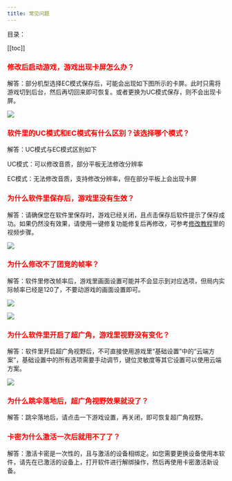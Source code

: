 ```yaml
---
title: 常见问题
---
```


目录：

[[toc]]

### <font color="red">修改后启动游戏，游戏出现卡屏怎么办？</font>

解答：部分机型选择EC模式保存后，可能会出现如下图所示的卡屏。此时只需将游戏切到后台，然后再切回来即可恢复。或者更换为UC模式保存，则不会出现卡屏。

![](https://s3.bmp.ovh/imgs/2024/07/28/afed71b96fc2691f.jpg)

### <font color="red">软件里的UC模式和EC模式有什么区别？该选择哪个模式？</font>

解答：UC模式与EC模式区别如下

UC模式：可以修改音质，部分平板无法修改分辨率

EC模式：无法修改音质，支持修改分辨率，但在部分平板上会出现卡屏

### <font color="red">为什么软件里保存后，游戏里没有生效？</font>

解答：请确保您在软件里保存时，游戏已经关闭，且点击保存后软件提示了保存成功。如果仍然没有效果，请使用一键修复功能修复后再修改，可参考[修改教程](/help-modify.md)里的视频步骤。

![](https://s3.bmp.ovh/imgs/2024/07/28/fca5ed8c0ad868ef.jpg)

### <font color="red">为什么修改不了团竞的帧率？</font>

解答：软件里修改帧率后，游戏里画面设置可能并不会显示到对应选项，但局内实际帧率已经是120了，不要动游戏的画面设置即可。

![](https://s3.bmp.ovh/imgs/2024/07/28/ffc8caa3f72c6317.jpg)

![](https://s3.bmp.ovh/imgs/2024/07/28/f01aa4f8e56381e8.jpg)

### <font color="red">为什么软件里开启了超广角，游戏里视野没有变化？</font>

解答：软件里开启超广角视野后，不可直接使用游戏里“基础设置”中的“云端方案”，基础设置中的所有选项需要手动调节，键位灵敏度等其它设置可以使用云端方案。

![](https://s3.bmp.ovh/imgs/2024/07/28/519c8c093e43eba6.jpg)

### <font color="red">为什么跳伞落地后，超广角视野效果就没了？</font>

解答：跳伞落地后，请点击一下游戏设置，再关闭，即可恢复超广角视野。

### <font color="red">卡密为什么激活一次后就用不了了？</font>

解答：激活卡密是一次性的，且与激活的设备相绑定。如您需要更换设备使用本软件，请先在已激活的设备上，打开软件进行解绑操作，然后再使用卡密激活新设备。
